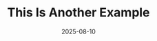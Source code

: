 ---
title: "This Is Another Example"
img: "/placeholder.avif"
date: "2025-08-10"
description: "Test"
tags: ["test"]
---